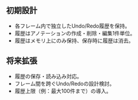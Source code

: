 ## 初期設計
- 各フレーム内で独立したUndo/Redo履歴を保持。
- 履歴はアノテーションの作成・削除・編集1件単位。
- 履歴はメモリ上にのみ保持、保存時に履歴は消去。

## 将来拡張
- 履歴の保存・読み込み対応。
- フレーム間を跨ぐUndo/Redoの設計検討。
- 履歴上限（例：最大100件まで）の導入。
